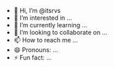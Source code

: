 - 👋 Hi, I’m @itsrvs
- 👀 I’m interested in ...
- 🌱 I’m currently learning ...
- 💞️ I’m looking to collaborate on ...
- 📫 How to reach me ...
- 😄 Pronouns: ...
- ⚡ Fun fact: ...

<!---
itsrvs/itsrvs is a ✨ special ✨ repository because its `README.md` (this file) appears on your GitHub profile.
You can click the Preview link to take a look at your changes.
--->
